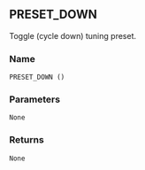 ## PRESET\_DOWN

Toggle (cycle down) tuning preset.


### Name

`PRESET_DOWN ()`


### Parameters

`None`


### Returns

`None`
